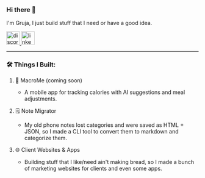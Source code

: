 ### Hi there 👋

I'm Gruja, I just build stuff that I need or have a good idea.

<div id="badges">
  <a href="https://discord.com/users/512924590998028300">
    <img src="https://img.shields.io/static/v1?message=Discord&logo=discord&label=&color=7289DA&logoColor=white&labelColor=&style=for-the-badge" height="35" alt="discord logo"  />
  </a>
  <a href="https://www.linkedin.com/in/grujic-aleksandar/">
    <img src="https://img.shields.io/static/v1?message=LinkedIn&logo=linkedin&label=&color=0077B5&logoColor=white&labelColor=&style=for-the-badge" height="35" alt="linkedin logo"  />
  </a>
</div>

----------

### 🛠️ Things I Built:

1. 🍏 MacroMe (coming soon)
    - A mobile app for tracking calories with AI suggestions and meal adjustments.

2. 🗒️ Note Migrator
    - My old phone notes lost categories and were saved as HTML + JSON, so I made a CLI tool to convert them to markdown and categorize them.

3. 🌐 Client Websites & Apps
    - Building stuff that I like/need ain't making bread, so I made a bunch of marketing websites for clients and even some apps.
